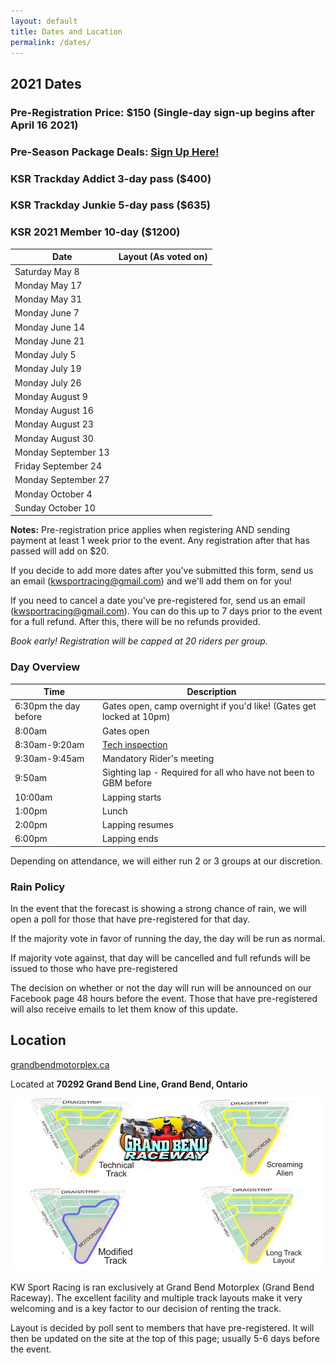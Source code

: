 ```yaml
---
layout: default
title: Dates and Location
permalink: /dates/
---
```


## 2021 Dates

### Pre-Registration Price: $150 (Single-day sign-up begins after April 16 2021)

### Pre-Season Package Deals: [Sign Up Here!](https://docs.google.com/forms/d/e/1FAIpQLSepRLi75DmKGbWiJGqSudIM-pKSDM9meTR1KXY_zH9UJjixZQ/viewform?usp=sf_link)

### KSR Trackday Addict 3-day pass ($400)

### KSR Trackday Junkie 5-day pass ($635)

### KSR 2021 Member 10-day ($1200)

| Date                | Layout (As voted on) |
|---------------------|----------------------|
| Saturday May 8      |                      |
| Monday May 17       |                      |
| Monday May 31       |                      |
| Monday June 7       |                      |
| Monday June 14      |                      |
| Monday June 21      |                      |
| Monday July 5       |                      |
| Monday July 19      |                      |
| Monday July 26      |                      |
| Monday August 9     |                      |
| Monday August 16    |                      |
| Monday August 23    |                      |
| Monday August 30    |                      |
| Monday September 13 |                      |
| Friday September 24 |                      |
| Monday September 27 |                      |
| Monday October 4    |                      |
| Sunday October 10   |                      |



**Notes:** Pre-registration price applies when registering AND sending payment at least 1 week prior to the event. Any registration after that has passed will add on $20. 


If you decide to add more dates after you've submitted this form, send us an email (kwsportracing@gmail.com) and we'll add them on for you!

If you need to cancel a date you've pre-registered for, send us an email (kwsportracing@gmail.com). You can do this up to 7 days prior to the event for a full refund. After this, there will be no refunds provided.

*Book early! Registration will be capped at 20 riders per group.*

### Day Overview

| Time                  | Description                                                                  |
|-----------------------|------------------------------------------------------------------------------|
| 6:30pm the day before | Gates open, camp overnight if you'd like! (Gates get locked at 10pm)         |
| 8:00am                | Gates open                                                                   |
| 8:30am-9:20am         | [Tech inspection](/rules/)                                                   |
| 9:30am-9:45am         | Mandatory Rider's meeting                                                    |
| 9:50am                | Sighting lap - Required for all who have not been to GBM before              |
| 10:00am               | Lapping starts                                                               |
| 1:00pm                | Lunch                                                                        |
| 2:00pm                | Lapping resumes                                                              |
| 6:00pm                | Lapping ends                                                                 |

Depending on attendance, we will either run 2 or 3 groups at our discretion.

### Rain Policy

In the event that the forecast is showing a strong chance of rain, we will open a poll for those that have pre-registered for that day.

If the majority vote in favor of running the day, the day will be run as normal.

If majority vote against, that day will be cancelled and full refunds will be issued to those who have pre-registered

The decision on whether or not the day will run will be announced on our Facebook page 48 hours before the event. Those that have pre-registered will also receive emails to let them know of this update.

## Location

[grandbendmotorplex.ca](http://www.grandbendmotorplex.ca/grand-bend-raceway/)

Located at **70292 Grand Bend Line, Grand Bend, Ontario**

![gb](/img/raceway.jpg)

KW Sport Racing is ran exclusively at Grand Bend Motorplex (Grand Bend Raceway). The excellent facility and multiple track layouts make it very welcoming and is a key factor to our decision of renting the track.

Layout is decided by poll sent to members that have pre-registered. It will then be updated on the site at the top of this page; usually 5-6 days before the event.
